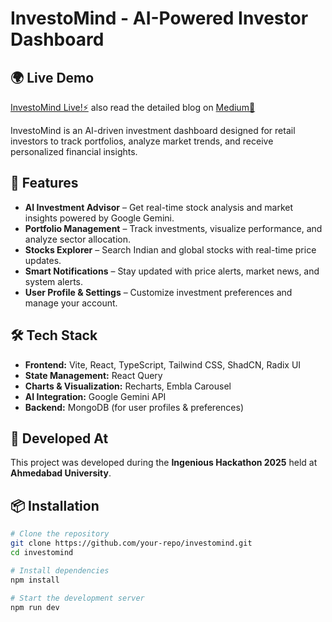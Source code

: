 # InvestoMind - AI-Powered Investor Dashboard

## 🌍 Live Demo
[InvestoMind Live!⚡](https://investo-mind.vercel.app/) also read the detailed blog on [Medium📝](https://medium.com/@davesohamm/developing-investomind-advancing-ai-powered-investing-e5e6cdb52d48)

InvestoMind is an AI-driven investment dashboard designed for retail investors to track portfolios, analyze market trends, and receive personalized financial insights.

## 🚀 Features
- **AI Investment Advisor** – Get real-time stock analysis and market insights powered by Google Gemini.
- **Portfolio Management** – Track investments, visualize performance, and analyze sector allocation.
- **Stocks Explorer** – Search Indian and global stocks with real-time price updates.
- **Smart Notifications** – Stay updated with price alerts, market news, and system alerts.
- **User Profile & Settings** – Customize investment preferences and manage your account.

## 🛠 Tech Stack
- **Frontend:** Vite, React, TypeScript, Tailwind CSS, ShadCN, Radix UI
- **State Management:** React Query
- **Charts & Visualization:** Recharts, Embla Carousel
- **AI Integration:** Google Gemini API
- **Backend:** MongoDB (for user profiles & preferences)

## 🎉 Developed At
This project was developed during the **Ingenious Hackathon 2025** held at **Ahmedabad University**.

## 📦 Installation
```sh
# Clone the repository
git clone https://github.com/your-repo/investomind.git
cd investomind

# Install dependencies
npm install

# Start the development server
npm run dev
```



